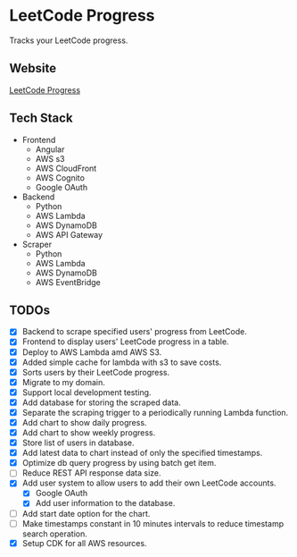 # LeetCode Progress

Tracks your LeetCode progress.

## Website

[LeetCode Progress](https://leetcode-progress.dasbd72.com/)

## Tech Stack

- Frontend
  - Angular
  - AWS s3
  - AWS CloudFront
  - AWS Cognito
  - Google OAuth
- Backend
  - Python
  - AWS Lambda
  - AWS DynamoDB
  - AWS API Gateway
- Scraper
  - Python
  - AWS Lambda
  - AWS DynamoDB
  - AWS EventBridge

## TODOs

- [x] Backend to scrape specified users' progress from LeetCode.
- [x] Frontend to display users' LeetCode progress in a table.
- [x] Deploy to AWS Lambda amd AWS S3.
- [x] Added simple cache for lambda with s3 to save costs.
- [x] Sorts users by their LeetCode progress.
- [x] Migrate to my domain.
- [x] Support local development testing.
- [x] Add database for storing the scraped data.
- [x] Separate the scraping trigger to a periodically running Lambda function.
- [x] Add chart to show daily progress.
- [x] Add chart to show weekly progress.
- [x] Store list of users in database.
- [x] Add latest data to chart instead of only the specified timestamps.
- [x] Optimize db query progress by using batch get item.
- [ ] Reduce REST API response data size.
- [x] Add user system to allow users to add their own LeetCode accounts.
  - [x] Google OAuth
  - [x] Add user information to the database.
- [ ] Add start date option for the chart.
- [ ] Make timestamps constant in 10 minutes intervals to reduce timestamp search operation.
- [x] Setup CDK for all AWS resources.
